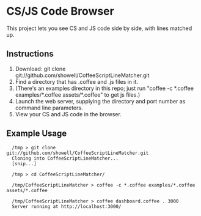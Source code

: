 <h1>CS/JS Code Browser</h1>

This project lets you see CS and JS code side by side, with lines matched up.

<h2>Instructions</h2>

  1. Download: git clone git://github.com/showell/CoffeeScriptLineMatcher.git
  1. Find a directory that has .coffee and .js files in it.
  1. (There's an examples directory in this repo; just run "coffee -c \*.coffee examples/\*.coffee assets/\*.coffee" to get js files.)
  1. Launch the web server, supplying the directory and port number as command line parameters.
  1. View your CS and JS code in the browser.
  
<h2>Example Usage</h2>
  
```
  /tmp > git clone git://github.com/showell/CoffeeScriptLineMatcher.git
  Cloning into CoffeeScriptLineMatcher...
  [snip...]
  
  /tmp > cd CoffeeScriptLineMatcher/
  
  /tmp/CoffeeScriptLineMatcher > coffee -c *.coffee examples/*.coffee assets/*.coffee
  
  /tmp/CoffeeScriptLineMatcher > coffee dashboard.coffee . 3000
  Server running at http://localhost:3000/
```
  
